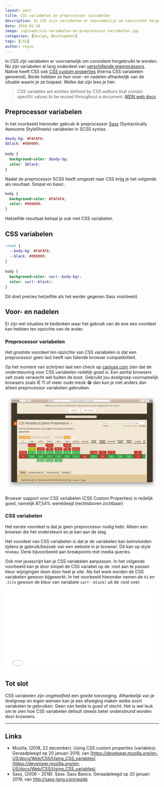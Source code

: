 ```yaml
---
layout: post
title: CSS variabelen en preprocessor variabelen
description: In CSS zijn variabelen er voornamelijk om consistent hergebruikt te worden. Nu zijn variabelen al lang...
date: 2019-01-20
image: /uploads/css-variabelen-en-preprocessor-variabelen.jpg
categories: [Design, Development]
tags: [CSS]
author: royvn
---
```


In CSS zijn variabelen er voornamelijk om consistent hergebruikt te worden. Nu zijn variabelen al lang onderdeel van [verschillende preprocessors](https://developer.mozilla.org/en-US/docs/Glossary/CSS_preprocessor). Native heeft CSS ook [CSS custom properties](https://developer.mozilla.org/en-US/docs/Web/CSS/Using_CSS_variables) (hierna CSS variabelen genoemd). Beide hebben zo hun voor- en nadelen afhankelijk van de situatie waarin je ze toepast. Welke dat zijn lees je hier.

> CSS variables are entities defined by CSS authors that contain specific values to be reused throughout a document.
[MDN web docs](https://developer.mozilla.org/en-US/docs/Web/CSS/Using_CSS_variables)

## Preprocessor variabelen

In het voorbeeld hieronder gebruik ik preprocessor [Sass](http://sass-lang.com/) (Syntactically Awesome StyleSheets) variabelen in SCSS syntax.

```scss
$body-bg: #FAFAFA;
$black: #000000;

body {
  background-color: $body-bg;
  color: $black;
}
```

Nadat de preprocessor SCSS heeft omgezet naar CSS krijg je het volgende als resultaat. Simpel en basic.

```css
body {
  background-color: #FAFAFA;
  color: #000000;
}
```

Hetzelfde resultaat behaal je ook met CSS variabelen.

## CSS variabelen

```css
:root {
  --body-bg: #FAFAFA;
  --black: #000000;
}

body {
  background-color: var(--body-bg);
  color: var(--black);
}
```

Dit doet precies hetzelfde als het eerder gegeven Sass voorbeeld.

## Voor- en nadelen

Er zijn wel situaties te bedenken waar het gebruik van de ene een voordeel kan hebben ten opzichte van de ander.

### Preprocessor variabelen

Het grootste voordeel ten opzichte van CSS variabelen is dat een preprocessor geen last heeft van falende browser compatibiliteit.

Op het moment van schrijven laat een check op [caniuse.com](https://caniuse.com/#feat=css-variables) zien dat de ondersteuning voor CSS variabelen redelijk goed is. Een aantal browsers valt zoals verwacht wel buiten de boot. Gebruikt jou doelgroep voornamelijk browsers zoals IE 11 of meer oude meuk 😂 dan kan je niet anders dan alleen preprocessor variabelen gebruiken.

![Browser support voor CSS variabelen](/uploads/css-custom-properties-support.png)

Browser support voor CSS variabelen (CSS Custom Properties) is redelijk goed, namelijk 87,54% wereldwijd (rechtsboven zichtbaar)

### CSS variabelen

Het eerste voordeel is dat je geen preprocessor nodig hebt. Alleen een browser die het ondersteunt en je kan aan de slag.

Het voordeel van CSS variabelen is dat je de variabelen kan beïnvloeden tijdens je gebruik/bezoek van een website in je browser. Dit kan op style niveau. Denk bijvoorbeeld aan breakpoints met media queries.

Ook met javascript kan je CSS variabelen aanpassen. In het volgende voorbeeld kan je door simpel de CSS variabel op de :root aan te passen kleur wijzigingen doen door heel je site. Als het ware worden de CSS variabelen gewoon bijgewerkt. In het voorbeeld hieronder nemen de `h1` en `.tile` gewoon de kleur van variabele `var(--black)` uit de :root over.

<iframe height='265' scrolling='no' title='CSS Custom Properties test' src='//codepen.io/royvn/embed/rovMyM/?height=265&#038;theme-id=0&#038;default-tab=js,result' frameborder='no' allowtransparency='true' allowfullscreen='true' style='width: 100%;'>See the Pen <a href='https://codepen.io/royvn/pen/rovMyM/'>CSS Custom Properties test</a> by Roy (<a href='https://codepen.io/royvn'>@royvn</a>) on <a href='https://codepen.io'>CodePen</a>.
</iframe>

## Tot slot

CSS variabelen zijn ongetwijfeld een goede toevoeging. Afhankelijk van je doelgroep en eigen wensen kan je een afweging maken welke soort variabelen te gebruiken. Geen van beide is goed of slecht. Het is wel leuk om te zien hoe CSS variabelen default steeds beter ondersteund worden door browsers.

---

## Links

* Mozilla, (2018, 22 december). Using CSS custom properties (variables). Geraadpleegd op 20 januari 2019, van [https://developer.mozilla.org/en-US/docs/Web/CSS/Using_CSS_variables](https://developer.mozilla.org/en-US/docs/Web/CSS/Using_CSS_variables)
* Sass, (2006 – 2018). Sass: Sass Basics. Geraadpleegd op 20 januari 2019, van http://sass-lang.com/guide